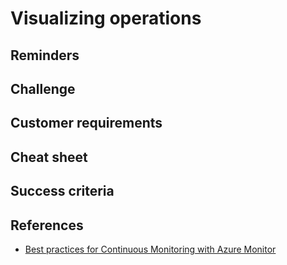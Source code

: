 # Visualizing operations

## Reminders


## Challenge


## Customer requirements


## Cheat sheet


## Success criteria

## References
* [Best practices for Continuous Monitoring with Azure Monitor](https://azure.microsoft.com/blog/7-best-practices-for-continuous-monitoring-with-azure-monitor/)